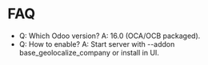 # FAQ

- Q: Which Odoo version? A: 16.0 (OCA/OCB packaged).
- Q: How to enable? A: Start server with --addon base_geolocalize_company or install in UI.
